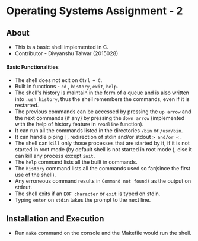 # Operating Systems Assignment - 2
## About
* This is a basic shell implemented in C.
* Contributor - Divyanshu Talwar (2015028)

#### Basic Functionalities
* The shell does not exit on `Ctrl + C`. 
* Built in functions - `cd` , `history`, `exit`, `help`.
* The shell's history is maintain in the form of a queue and is also written into `.ush_history`, thus the shell remembers the commands, even if it is restarted.
* The previous commands can be accessed by pressing the `up arrow` and the next commands (if any) by pressing the `down arrow` (implemented with the help of history feature in `readline` function).
* It can run all the commands listed in the directories `/bin` or `/usr/bin`.
* It can handle piping `|`, redirection of stdin and/or stdout `> and/or <` .
* The shell can `kill` only those processes that are started by it, if it is not started in root mode (by default shell is not started in root mode ), else it can kill any process except `init`.
* The `help` command lists all the built in commands.
* The `history` command lists all the commands used so far(since the first use of the shell).
* Any erroneous command results in `Command not found!` as the output on stdout.
* The shell exits if an `EOF character` or `exit` is typed on stdin.
* Typing `enter` on `stdin` takes the prompt to the next line.

## Installation and Execution
* Run `make` command on the console and the Makefile would run the shell.